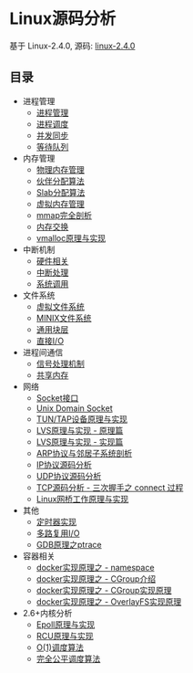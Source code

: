 # Linux源码分析
基于 Linux-2.4.0, 源码: [linux-2.4.0](https://github.com/liexusong/linux-2.4.0)

## 目录

* 进程管理
    * [进程管理](https://github.com/liexusong/linux-source-code-analyze/blob/master/process-management.md)
    * [进程调度](https://github.com/liexusong/linux-source-code-analyze/blob/master/process-schedule.md)
    * [并发同步](https://github.com/liexusong/linux-source-code-analyze/blob/master/concurrency-synchronize.md)
    * [等待队列](https://github.com/liexusong/linux-source-code-analyze/blob/master/waitqueue.md)
* 内存管理
    * [物理内存管理](https://github.com/liexusong/linux-source-code-analyze/blob/master/physical-memory-managemen.md)
    * [伙伴分配算法](https://github.com/liexusong/linux-source-code-analyze/blob/master/physical-memory-buddy-system.md)
    * [Slab分配算法](https://github.com/liexusong/linux-source-code-analyze/blob/master/physical-memory-slab-algorithm.md)
    * [虚拟内存管理](https://github.com/liexusong/linux-source-code-analyze/blob/master/virtual_memory_address_manager.md)
    * [mmap完全剖析](https://github.com/liexusong/linux-source-code-analyze/blob/master/memory_mmap.md)
    * [内存交换](https://github.com/liexusong/linux-source-code-analyze/blob/master/memory_swap.md)
    * [vmalloc原理与实现](https://github.com/liexusong/linux-source-code-analyze/blob/master/vmalloc-memory-implements.md)
* 中断机制
    * [硬件相关](https://github.com/liexusong/linux-source-code-analyze/blob/master/interrupt_hardware.md)
    * [中断处理](https://github.com/liexusong/linux-source-code-analyze/blob/master/interrupt_softward.md)
    * [系统调用](https://github.com/liexusong/linux-source-code-analyze/blob/master/syscall.md)
* 文件系统
    * [虚拟文件系统](https://github.com/liexusong/linux-source-code-analyze/blob/master/virtual_file_system.md)
    * [MINIX文件系统](https://github.com/liexusong/linux-source-code-analyze/blob/master/minix_file_system.md)
    * [通用块层](https://github.com/liexusong/linux-source-code-analyze/blob/master/filesystem-generic-block-layer.md)
    * [直接I/O](https://github.com/liexusong/linux-source-code-analyze/blob/master/direct-io.md)
* 进程间通信
    * [信号处理机制](https://github.com/liexusong/linux-source-code-analyze/blob/master/signal.md)
    * [共享内存](https://github.com/liexusong/linux-source-code-analyze/blob/master/ipc-shm.md)
* 网络
    * [Socket接口](https://github.com/liexusong/linux-source-code-analyze/blob/master/socket_interface.md)
    * [Unix Domain Socket](https://github.com/liexusong/linux-source-code-analyze/blob/master/unix-domain-sockets.md)
    * [TUN/TAP设备原理与实现](https://github.com/liexusong/linux-source-code-analyze/blob/master/tun-tap-principle.md)
    * [LVS原理与实现 - 原理篇](https://github.com/liexusong/linux-source-code-analyze/blob/master/lvs-principle-and-source-analysis-part1.md)
    * [LVS原理与实现 - 实现篇](https://github.com/liexusong/linux-source-code-analyze/blob/master/lvs-principle-and-source-analysis-part2.md)
    * [ARP协议与邻居子系统剖析](https://github.com/liexusong/linux-source-code-analyze/blob/master/arp-neighbour.md)
    * [IP协议源码分析](https://github.com/liexusong/linux-source-code-analyze/blob/master/ip-source-code.md)
    * [UDP协议源码分析](https://github.com/liexusong/linux-source-code-analyze/blob/master/udp-source-code.md)
    * [TCP源码分析 - 三次握手之 connect 过程](https://github.com/liexusong/linux-source-code-analyze/blob/master/tcp-three-way-handshake-connect.md)
    * [Linux网桥工作原理与实现](https://github.com/liexusong/linux-source-code-analyze/blob/master/net_bridge.md)
* 其他
    * [定时器实现](https://github.com/liexusong/linux-source-code-analyze/blob/master/kernel-timer.md)
    * [多路复用I/O](https://github.com/liexusong/linux-source-code-analyze/blob/master/multiplexing-io.md)
    * [GDB原理之ptrace](https://github.com/liexusong/linux-source-code-analyze/blob/master/ptrace.md)
* 容器相关
    * [docker实现原理之 - namespace](https://github.com/liexusong/linux-source-code-analyze/blob/master/namespace.md)
    * [docker实现原理之 - CGroup介绍](https://github.com/liexusong/linux-source-code-analyze/blob/master/cgroup.md)
    * [docker实现原理之 - CGroup实现原理](https://github.com/liexusong/linux-source-code-analyze/blob/master/cgroup-principle.md)
    * [docker实现原理之 - OverlayFS实现原理](https://github.com/liexusong/linux-source-code-analyze/blob/master/overlayfs.md)
* 2.6+内核分析
    * [Epoll原理与实现](https://github.com/liexusong/linux-source-code-analyze/blob/master/epoll-principle.md)
    * [RCU原理与实现](https://github.com/liexusong/linux-source-code-analyze/blob/master/rcu.md)
    * [O(1)调度算法](https://github.com/liexusong/linux-source-code-analyze/blob/master/process-schedule-o1.md)
    * [完全公平调度算法](https://github.com/liexusong/linux-source-code-analyze/blob/master/cfs-scheduler.md)
